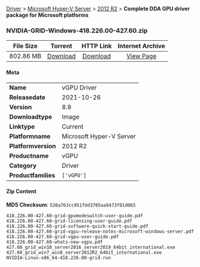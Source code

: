 
[Driver](/README.md)  >  [Microsoft Hyper-V Server](/index/Driver/Microsoft_Hyper-V_Server.md)  >  [2012 R2](/index/Driver/Microsoft_Hyper-V_Server/2012_R2.md)  >  **Complete DDA GPU driver package for Microsoft platforms**


### NVIDIA-GRID-Windows-418.226.00-427.60.zip

| **File Size** | **Torrent**  | **HTTP Link** | **Internet Archive** |
|:-------------:|:------------:|:-------------:|:--------------------:|
| 802.86 MB |  [Download](https://archive.org/download/nvgpu_NVIDIA-GRID-Windows-418.226.00-427.60.zip_gicz687x/nvgpu_NVIDIA-GRID-Windows-418.226.00-427.60.zip_gicz687x_archive.torrent)       | [Download](https://archive.org/compress/nvgpu_NVIDIA-GRID-Windows-418.226.00-427.60.zip_gicz687x) | [View Page](https://archive.org/details/nvgpu_NVIDIA-GRID-Windows-418.226.00-427.60.zip_gicz687x)       |

#### Meta

<table>
<tr><td><strong>Name</strong></td><td>vGPU Driver</td></tr>
<tr><td><strong>Releasedate</strong></td><td>2021-10-26</td></tr>
<tr><td><strong>Version</strong></td><td>8.9</td></tr>
<tr><td><strong>Downloadtype</strong></td><td>Image</td></tr>
<tr><td><strong>Linktype</strong></td><td>Current</td></tr>
<tr><td><strong>Platformname</strong></td><td>Microsoft Hyper-V Server</td></tr>
<tr><td><strong>Platformversion</strong></td><td>2012 R2</td></tr>
<tr><td><strong>Productname</strong></td><td>vGPU</td></tr>
<tr><td><strong>Category</strong></td><td>Driver</td></tr>
<tr><td><strong>Productfamilies</strong></td><td><code>['vGPU']</code></td></tr>
</table>

#### Zip Content

**MD5 Checksum**: `520a763cc951fdd3705aa9473f01d065`

```text
418.226.00-427.60-grid-gpumodeswitch-user-guide.pdf
418.226.00-427.60-grid-licensing-user-guide.pdf
418.226.00-427.60-grid-software-quick-start-guide.pdf
418.226.00-427.60-grid-vgpu-release-notes-microsoft-windows-server.pdf
418.226.00-427.60-grid-vgpu-user-guide.pdf
418.226.00-427.60-whats-new-vgpu.pdf
427.60_grid_win10_server2016_server2019_64bit_international.exe
427.60_grid_win7_win8_server2012R2_64bit_international.exe
NVIDIA-Linux-x86_64-418.226.00-grid.run
```